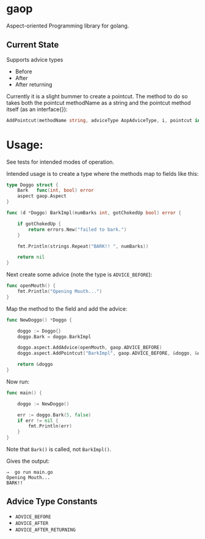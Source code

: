 # gaop

Aspect-oriented Programming library for golang. 

## Current State 

Supports advice types 
- Before
- After
- After returning

Currently it is a slight bummer to create a pointcut. The method to do so takes both the pointcut methodName as a string and the pointcut method itself (as an interface{}):

```go
AddPointcut(methodName string, adviceType AopAdviceType, i, pointcut interface{}) (err error)
``` 

# Usage:

See tests for intended modes of operation.

Intended usage is to create a type where the methods map to fields like this: 

```go
type Doggo struct {
	Bark   func(int, bool) error
	aspect gaop.Aspect
}

func (d *Doggo) BarkImpl(numBarks int, gotChokedUp bool) error {

	if gotChokedUp {
		return errors.New("failed to bark.")
	}

	fmt.Println(strings.Repeat("BARK!! ", numBarks))

	return nil
}
```

Next create some advice (note the type is `ADVICE_BEFORE`): 

```go
func openMouth() {
	fmt.Println("Opening Mouth...")
}
```


Map the method to the field and add the advice: 

```go
func NewDoggo() *Doggo {

	doggo := Doggo{}
	doggo.Bark = doggo.BarkImpl

	doggo.aspect.AddAdvice(openMouth, gaop.ADVICE_BEFORE)
	doggo.aspect.AddPointcut("BarkImpl", gaop.ADVICE_BEFORE, &doggo, &doggo.Bark)

	return &doggo
}
```

Now run:

```go
func main() {

	doggo := NewDoggo()

	err := doggo.Bark(5, false)
	if err != nil {
		fmt.Println(err)
	}
}
```

Note that `Bark()` is called, not `BarkImpl()`. 

Gives the output:
```
⇒  go run main.go
Opening Mouth...
BARK!!
```

## Advice Type Constants
- `ADVICE_BEFORE`
- `ADVICE_AFTER`
- `ADVICE_AFTER_RETURNING`
